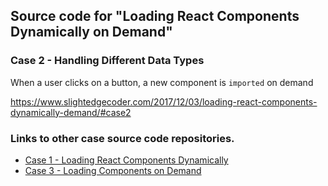 ## Source code for "Loading React Components Dynamically on Demand"
### Case 2 - Handling Different Data Types
When a user clicks on a button, a new component is `imported` on demand

https://www.slightedgecoder.com/2017/12/03/loading-react-components-dynamically-demand/#case2

### Links to other case source code repositories.
- [Case 1 - Loading React Components Dynamically](https://github.com/dance2die/Demo.React.ReactDynamicComponent)
- [Case 3 - Loading Components on Demand](https://github.com/dance2die/Demo.React.ReactDynamicImport)
